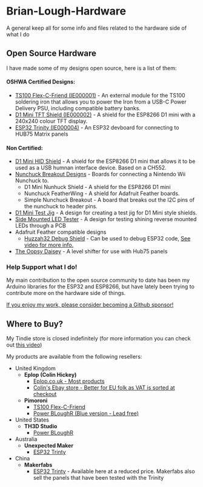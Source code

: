 # Brian-Lough-Hardware

A general keep all for some info and files related to the hardware side of what I do

## Open Source Hardware

I have made some of my designs open source, here is a list of them:

#### OSHWA Certified Designs:

- [TS100 Flex-C-Friend (IE000001)](https://github.com/witnessmenow/ts100-flex-c-friend) - An external module for the TS100 soldering iron that allows you to power the Iron from a USB-C Power Delivery PSU, including compatible battery banks.
- [D1 Mini TFT Shield (IE000002)](https://github.com/witnessmenow/D1-Mini-TFT-Shield) - A shield for the ESP8266 D1 mini with a 240x240 colour TFT display.
- [ESP32 Trinity (IE000004)](https://github.com/witnessmenow/ESP32-Trinity) - An ESP32 devboard for connecting to HUB75 Matrix panels

#### Non Certified:

- [D1 Mini HID Shield](https://github.com/witnessmenow/D1-Mini-HID-Shield) - A shield for the ESP8266 D1 mini that allows it to be used as a USB humnan interface device. Based on a CH552.
- [Nunchuck Breakout Designs](https://github.com/witnessmenow/Nunchuck-Arduino) - Boards for connecting a Nintendo Wii Nunchuck to.
  - D1 Mini Nunhuck Shield - A shield for the ESP8266 D1 mini
  - Nunchuck FeatherWing - A shield for Adafruit Feather boards.
  - Simple Nunchuck Breakout - A board that breaks out the I2C pins of the nunchuck to header pins.
- [D1 Mini Test Jig](https://github.com/witnessmenow/D1-Mini-Testing-Jig) - A design for creating a test jig for D1 Mini style shields.
- [Side Mounted LED Tester](Hardware/Side%20Mounted%20LED%20Tester) - A design for testing shining reverse mounted LEDs through a PCB
- Adafruit Feather compatible designs
  - [Huzzah32 Debug Shield](/Hardware/Feather/Huzzah32%20Debug%20Shield) - Can be used to debug ESP32 code, [See video for more info.](https://www.youtube.com/watch?v=TivyIFF-dzw)
- [The Oopsy Daisey](Hardware/Oopsie-Daisey) - A level shifter for use with Hub75 panels

### Help Support what I do!

My main contribution to the open source community to date has been my Arduino libraries for the ESP32 and ESP8266, but have lately been trying to contribute more on the hardware side of things.

[If you enjoy my work, please consider becoming a Github sponsor!](https://github.com/sponsors/witnessmenow/)

## Where to Buy?

My Tindie store is closed indefinitely (for more information you can check out [this video](https://www.youtube.com/watch?v=SZ2qgSj0Ets))

My products are available from the following resellers:

- United Kingdom
  - **Eplop (Colin Hickey)**
    - [Eplop.co.uk - Most products](https://store.eplop.co.uk/product-category/makers/brian-lough/)
    - [Colin's Ebay store - Better for EU folk as VAT is sorted at checkout](https://www.ebay.co.uk/sch/plop999/m.html?_nkw=&_armrs=1&_ipg=&_from=)
  - **Pimoroni**
    - [TS100 Flex-C-Friend](https://shop.pimoroni.com/products/ts100-flex-c-friend)
    - [Power BLoughR (Blue version - Lead free)](https://shop.pimoroni.com/products/power-blough-r)
- United States
  - **TH3D Studio**
    - [Power BLoughR](https://www.th3dstudio.com/product/power-blough-r-pi-usb-power-blocker/)
- Australia
  - **Unexpected Maker**
    - [ESP32 Trinty](https://unexpectedmaker.com/shop/esp32-trinity)
- China
  - **Makerfabs**
    - [ESP32 Trinty](https://www.makerfabs.com/esp32-trinity.html) - Available here at a reduced price. Makerfabs also sell the panels that have been tested with the Trinity
